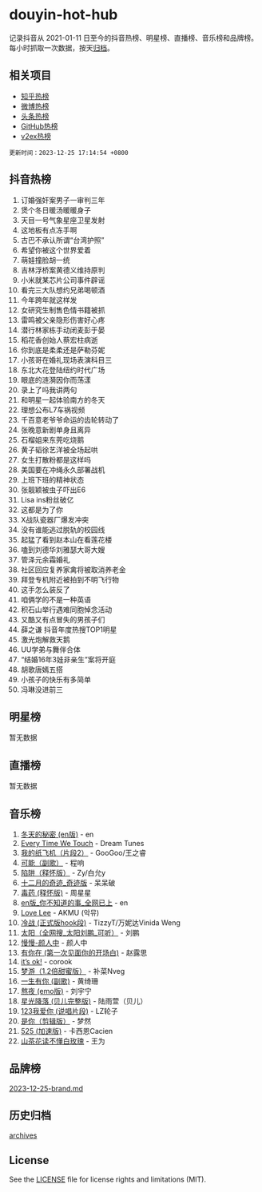 # douyin-hot-hub

记录抖音从 2021-01-11 日至今的抖音热榜、明星榜、直播榜、音乐榜和品牌榜。每小时抓取一次数据，按天[归档](archives)。

## 相关项目

- [知乎热榜](https://github.com/lonnyzhang423/zhihu-hot-hub)
- [微博热榜](https://github.com/lonnyzhang423/weibo-hot-hub)
- [头条热榜](https://github.com/lonnyzhang423/toutiao-hot-hub)
- [GitHub热榜](https://github.com/lonnyzhang423/github-hot-hub)
- [v2ex热榜](https://github.com/lonnyzhang423/v2ex-hot-hub)


`更新时间：2023-12-25 17:14:54 +0800`

## 抖音热榜

1. 订婚强奸案男子一审判三年
1. 煲个冬日暖汤暖暖身子
1. 天目一号气象星座卫星发射
1. 这地板有点冻手啊
1. 古巴不承认所谓“台湾护照”
1. 希望你被这个世界爱着
1. 萌娃撞脸胡一统
1. 吉林浮桥案黄德义维持原判
1. 小米就某芯片公司事件辟谣
1. 看完三大队想约兄弟喝顿酒
1. 今年跨年就这样发
1. 女研究生制售色情书籍被抓
1. 雷鸣被父亲隐形伤害好心疼
1. 潜行林家栋手动闭麦彭于晏
1. 稻花香创始人蔡宏柱病逝
1. 你到底是柔柔还是萨勒芬妮
1. 小孩哥在婚礼现场表演科目三
1. 东北大花登陆纽约时代广场
1. 眼底的涟漪因你而荡漾
1. 录上了吗我讲两句
1. 和明星一起体验南方的冬天
1. 理想公布L7车祸视频
1. 千百意老爷爷命运的齿轮转动了
1. 张晚意新剧单身且离异
1. 石榴姐来东莞吃烧鹅
1. 黄子韬徐艺洋被全场起哄
1. 女生打散粉都是这样吗
1. 美国要在冲绳永久部署战机
1. 上班下班的精神状态
1. 张靓颖被虫子吓出E6
1. Lisa ins粉丝破亿
1. 这都是为了你
1. X战队瓷器厂爆发冲突
1. 没有谁能逃过脱轨的校园线
1. 起猛了看到赵本山在看莲花楼
1. 嗑到刘德华刘雅瑟大哥大嫂
1. 管泽元余霜婚礼
1. 社区回应复养家禽将被取消养老金
1. 拜登专机附近被拍到不明飞行物
1. 这手怎么装反了
1. 咱俩学的不是一种英语
1. 积石山举行遇难同胞悼念活动
1. 又酷又有点冒失的男孩子们
1. 薛之谦 抖音年度热搜TOP1明星
1. 激光炮解救天鹅
1. UU学弟与舞伴合体
1. “结婚16年3娃非亲生”案将开庭
1. 胡歌唐嫣五搭
1. 小孩子的快乐有多简单
1. 冯琳没进前三

## 明星榜

暂无数据

## 直播榜

暂无数据

## 音乐榜

1. [冬天的秘密 (en版)](https://sf6-cdn-tos.douyinstatic.com/obj/tos-cn-ve-2774/okIuMHDdzyf3FjGK4Lphe1vfHcQaPIHAg0Z4CR) - en
1. [Every Time We Touch](https://sf3-cdn-tos.douyinstatic.com/obj/tos-cn-ve-2774/ogN6lUKQeBBfEVhIOMikG1CcJjugxk1tztZyhP) - Dream Tunes
1. [我的纸飞机（片段2）](https://sf3-cdn-tos.douyinstatic.com/obj/tos-cn-ve-2774/oM2ZrKcg2CD5AeRB2gkeXOFB1IxAGJdZPazYHf) - GooGoo/王之睿
1. [可能（副歌）](https://sf3-cdn-tos.douyinstatic.com/obj/tos-cn-ve-2774/cde1731888894259b333569393c2fb51) - 程响
1. [陷阱（释怀版）](https://sf3-cdn-tos.douyinstatic.com/obj/tos-cn-ve-2774/oE8C21LeZrzKLDFfQYgMzx4GAIHageG5IzayY7) - Zy/白允y
1. [十二月的奇迹_奇迹版](https://sf6-cdn-tos.douyinstatic.com/obj/tos-cn-ve-2774/oMslvA9FBzGMGHnyUuoiiUjtIAXfMz6tzwByW8) - 呆呆破
1. [毒药 (释怀版)](https://sf3-cdn-tos.douyinstatic.com/obj/tos-cn-ve-2774/oYILMEAzspdZBIzy4frJNB8ZHPHWAhiwowd4Ad) - 周星星
1. [en版_你不知道的事_全网已上](https://sf6-cdn-tos.douyinstatic.com/obj/tos-cn-ve-2774/o4QbYLDezHUtFyDKdF9XfmPhIewaqEQAggj6Cb) - en
1. [Love Lee](https://sf3-cdn-tos.douyinstatic.com/obj/tos-cn-ve-2774/o05GbkJGbCBTdDnMtB0fwOYgkeZp23vrWQDQBS) - AKMU (악뮤)
1. [冷战 (正式版hook段)](https://sf3-cdn-tos.douyinstatic.com/obj/tos-cn-ve-2774/oMuEoiBasWApEMVDgNiI8VAByNmwo5J0pyf8Yx) - TizzyT/万妮达Vinida Weng
1. [太阳（全网搜_太阳刘鹏_可听）](https://sf3-cdn-tos.douyinstatic.com/obj/tos-cn-ve-2774/ogWbyIQnlBFImVbeDocRdCIYtBHlbJXgfZMvgz) - 刘鹏
1. [慢慢-颜人中](https://sf6-cdn-tos.douyinstatic.com/obj/tos-cn-ve-2774/ocjHNfBXdBxQNC8ZGAeoLMFTUgtBg8bkExunDC) - 颜人中
1. [有你在 (第一次见面你的开场白)](https://sf3-cdn-tos.douyinstatic.com/obj/tos-cn-ve-2774/oAthrQ3ClJBfI57uBoFEgNDYtNCZ0TSYQQfxQ0) - 赵露思
1. [it’s ok!](https://sf3-cdn-tos.douyinstatic.com/obj/tos-cn-ve-2774/0fc4d0ee28444bd0ab76e8b7c0003f52) - corook
1. [梦游（1.2倍甜蜜版）](https://sf3-cdn-tos.douyinstatic.com/obj/tos-cn-ve-2774/o4gyAUm8hwufoEABmwVIiQtHsFuGzAEEWtNMzo) - 补菜Nveg
1. [一生有你 (副歌)](https://sf3-cdn-tos.douyinstatic.com/obj/tos-cn-ve-2774/o8xzM8HLaQzgMiJ96FKAWCenIuzkFpfClDdmeW) - 黄绮珊
1. [熬夜 (emo版)](https://sf3-cdn-tos.douyinstatic.com/obj/tos-cn-ve-2774/ocQZvZErLThAfNQOtBZ178gQDfCDFBL9iB5lvY) - 刘宇宁
1. [星光降落 (贝儿完整版)](https://sf3-cdn-tos.douyinstatic.com/obj/tos-cn-ve-2774/okwB9hAwyAtsFFkFBzAX1hOOfQuIoMNs0W2Mwr) - 陆雨萱（贝儿）
1. [123我爱你 (说唱片段)](https://sf3-cdn-tos.douyinstatic.com/obj/tos-cn-ve-2774/oYCWFpY0hL9kda0dQKIGDYeKYfQmAse0DgpDjz) - LZ轮子
1. [是你（剪辑版）](https://sf3-cdn-tos.douyinstatic.com/obj/tos-cn-ve-2774/46019dae783c4c969944217fe1cfafc4) - 梦然
1. [525 (加速版)](https://sf6-cdn-tos.douyinstatic.com/obj/tos-cn-ve-2774/oIfKCtqfDyP8Vc9FpAPgWMyezT6LnDT1abRwGg) - 卡西恩Cacien
1. [山茶花读不懂白玫瑰](https://sf3-cdn-tos.douyinstatic.com/obj/tos-cn-ve-2774/osfn8B7DktrRHEPJgPCfDbw7QDQEkwC16BxZg9) - 王为

## 品牌榜

[2023-12-25-brand.md](archives/2023-12-25-brand.md)

## 历史归档

[archives](archives)

## License

See the [LICENSE](LICENSE) file for license rights and limitations (MIT).
